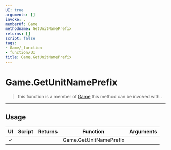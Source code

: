 ```yaml
---
UI: true
arguments: []
invoke: .
memberOf: Game
methodname: GetUnitNamePrefix
returns: []
script: false
tags:
- Game/_function
- function/UI
title: Game.GetUnitNamePrefix
---
```

# Game.GetUnitNamePrefix
> this function is a member of [Game](civ-6/lua/Game.md)
> this method can be invoked with `.`
-----
## Usage
|  UI | Script | Returns | Function | Arguments |
|:---:|:------:|-------:|:--------:|:---------|
|✓| ||Game.GetUnitNamePrefix||
